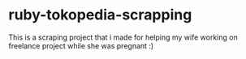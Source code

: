 # ruby-tokopedia-scrapping
This is a scraping project that i made for helping my wife working on freelance project while she was pregnant :)
